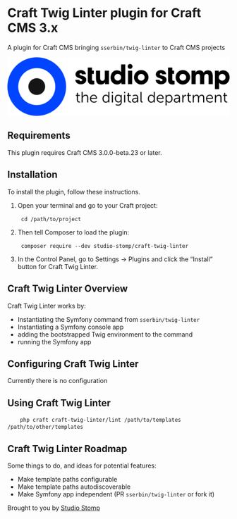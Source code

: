# Craft Twig Linter plugin for Craft CMS 3.x

A plugin for Craft CMS bringing `sserbin/twig-linter` to Craft CMS projects

![Screenshot](resources/img/plugin-logo.png)

## Requirements

This plugin requires Craft CMS 3.0.0-beta.23 or later.

## Installation

To install the plugin, follow these instructions.

1. Open your terminal and go to your Craft project:

        cd /path/to/project

2. Then tell Composer to load the plugin:

        composer require --dev studio-stomp/craft-twig-linter

3. In the Control Panel, go to Settings → Plugins and click the “Install” button for Craft Twig Linter.

## Craft Twig Linter Overview

Craft Twig Linter works by:
- Instantiating the Symfony command from `sserbin/twig-linter`
- Instantiating a Symfony console app
- adding the bootstrapped Twig environment to the command
- running the Symfony app

## Configuring Craft Twig Linter

Currently there is no configuration

## Using Craft Twig Linter

        php craft craft-twig-linter/lint /path/to/templates /path/to/other/templates

## Craft Twig Linter Roadmap

Some things to do, and ideas for potential features:

* Make template paths configurable
* Make template paths autodiscoverable
* Make Symfony app independent (PR `sserbin/twig-linter` or fork it)

Brought to you by [Studio Stomp](https://studiostomp.nl)
